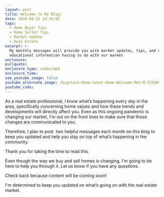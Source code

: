 ```yaml
---
layout: post
title: Welcome to My Blog!
date: 2020-04-22 14:34:02
tags:
  - Home Buyer Tips
  - Home Seller Tips
  - Market Update
  - Real Estate
excerpt: >-
  My monthly messages will provide you with market updates, tips, and other
  educational information having to do with our market
enclosure:
pullquote:
enclosure_type: video/mp4
enclosure_time:
use_youtube_image: false
youtube_alternate_image: /bigstock-Home-Sweet-Home-Welcome-Mat-M-235686472.jpg
youtube_code:
---
```


As a real estate professional, I know what’s happening every day in the area, specifically concerning home values and how these trends and developments will directly affect you. Even as this ongoing pandemic is changing our market, I'm out on the front lines to make sure that those changes are communicated to you.

Therefore, I plan to post &nbsp;two helpful messages each month on this blog to keep you updated and help you stay on top of what’s happening in the community.

Thank you for taking the time to read this.

Even though the way we buy and sell homes is changing, I'm going to be here to help you through it. Let us know if you have any questions.&nbsp;

Check back because content will be coming soon\!

I'm determined to keep you updated on what’s going on with the real estate market.&nbsp;